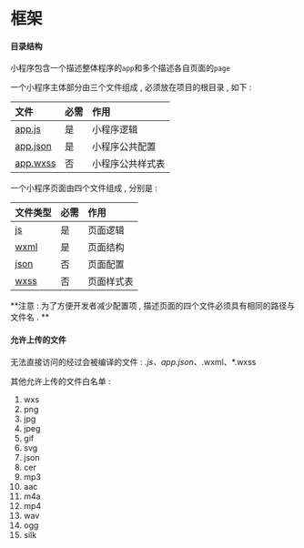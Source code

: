 # 框架

#### 目录结构

小程序包含一个描述整体程序的`app`和多个描述各自页面的`page`

一个小程序主体部分由三个文件组成 , 必须放在项目的根目录 , 如下 : 

| 文件 | 必需 | 作用 |
| :--- | :--- | :--- |
| [app.js](https://developers.weixin.qq.com/miniprogram/dev/framework/app-service/app.html) | 是 | 小程序逻辑 |
| [app.json](https://developers.weixin.qq.com/miniprogram/dev/framework/config.html) | 是 | 小程序公共配置 |
| [app.wxss](https://developers.weixin.qq.com/miniprogram/dev/framework/view/wxss.html) | 否 | 小程序公共样式表 |

一个小程序页面由四个文件组成 , 分别是 : 

| 文件类型 | 必需 | 作用 |
| :--- | :--- | :--- |
| [js](https://developers.weixin.qq.com/miniprogram/dev/framework/app-service/page.html) | 是 | 页面逻辑 |
| [wxml](https://developers.weixin.qq.com/miniprogram/dev/framework/view/wxml/index.html) | 是 | 页面结构 |
| [json](https://developers.weixin.qq.com/miniprogram/dev/framework/config.html#%E9%A1%B5%E9%9D%A2%E9%85%8D%E7%BD%AE) | 否 | 页面配置 |
| [wxss](https://developers.weixin.qq.com/miniprogram/dev/framework/view/wxss.html) | 否 | 页面样式表 |

**注意 : 为了方便开发者减少配置项 , 描述页面的四个文件必须具有相同的路径与文件名 . **

#### 允许上传的文件

无法直接访问的经过会被编译的文件 : _.js、app.json、_.wxml、\*.wxss

其他允许上传的文件白名单 : 

1. wxs
2. png
3. jpg
4. jpeg
5. gif
6. svg
7. json
8. cer
9. mp3
10. aac
11. m4a
12. mp4
13. wav
14. ogg
15. silk





